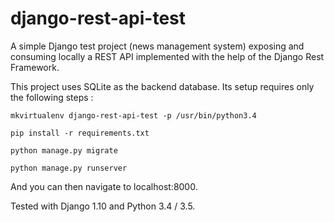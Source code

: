 django-rest-api-test
==================

A simple Django test project (news management system) exposing and consuming
locally a REST API implemented with the help of the Django Rest Framework.

This project uses SQLite as the backend database. Its setup requires only the
following steps :

    mkvirtualenv django-rest-api-test -p /usr/bin/python3.4

    pip install -r requirements.txt

    python manage.py migrate

    python manage.py runserver

And you can then navigate to localhost:8000.

Tested with Django 1.10 and Python 3.4 / 3.5.
